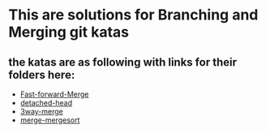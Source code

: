 # This are solutions for Branching and Merging git katas

## the katas are as following with links for their folders here:

- [Fast-forward-Merge](https://github.com/obaidofj/git-repo3Excercises2/tree/master/Fast-forward-Merge)
- [detached-head](https://github.com/obaidofj/git-repo3Excercises2/tree/master/detached-head)
- [3way-merge](https://github.com/obaidofj/git-repo3Excercises2/tree/master/3way-merge)
- [merge-mergesort](https://github.com/obaidofj/git-repo3Excercises2/tree/master/merge-mergesort)
